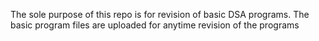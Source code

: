 The sole purpose of this repo is for revision of basic DSA programs. The basic program files are uploaded for anytime revision of the programs
